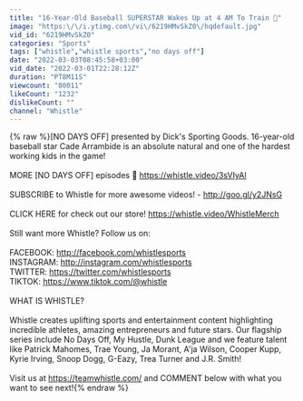 ```yaml
---
title: "16-Year-Old Baseball SUPERSTAR Wakes Up at 4 AM To Train 😤"
image: "https:\/\/i.ytimg.com\/vi\/6219HMvSkZ0\/hqdefault.jpg"
vid_id: "6219HMvSkZ0"
categories: "Sports"
tags: ["whistle","whistle sports","no days off"]
date: "2022-03-03T08:45:58+03:00"
vid_date: "2022-03-01T22:28:12Z"
duration: "PT8M11S"
viewcount: "80011"
likeCount: "1232"
dislikeCount: ""
channel: "Whistle"
---
```

{% raw %}[NO DAYS OFF] presented by Dick's Sporting Goods. 16-year-old baseball star Cade Arrambide is an absolute natural and one of the hardest working kids in the game!  <br /><br />MORE [NO DAYS OFF] episodes 💪 <a rel="nofollow" target="blank" href="https://whistle.video/3sVIyAl">https://whistle.video/3sVIyAl</a><br /><br />SUBSCRIBE to Whistle for more awesome videos! - <a rel="nofollow" target="blank" href="http://goo.gl/y2JNsG">http://goo.gl/y2JNsG</a><br /><br />CLICK HERE for check out our store! <a rel="nofollow" target="blank" href="https://whistle.video/WhistleMerch">https://whistle.video/WhistleMerch</a><br /><br />Still want more Whistle? Follow us on:<br /><br />FACEBOOK: <a rel="nofollow" target="blank" href="http://facebook.com/whistlesports">http://facebook.com/whistlesports</a><br />INSTAGRAM: <a rel="nofollow" target="blank" href="http://instagram.com/whistlesports">http://instagram.com/whistlesports</a><br />TWITTER: <a rel="nofollow" target="blank" href="https://twitter.com/whistlesports">https://twitter.com/whistlesports</a><br />TIKTOK: <a rel="nofollow" target="blank" href="https://www.tiktok.com/@whistle">https://www.tiktok.com/@whistle</a><br /><br />WHAT IS WHISTLE?<br /><br />Whistle creates uplifting sports and entertainment content highlighting incredible athletes, amazing entrepreneurs and future stars. Our flagship series include No Days Off, My Hustle, Dunk League and we feature talent like Patrick Mahomes, Trae Young, Ja Morant, A'ja Wilson, Cooper Kupp, Kyrie Irving,  Snoop Dogg, G-Eazy, Trea Turner and J.R. Smith!<br /><br />Visit us at <a rel="nofollow" target="blank" href="https://teamwhistle.com/">https://teamwhistle.com/</a> and COMMENT below with what you want to see next!{% endraw %}

